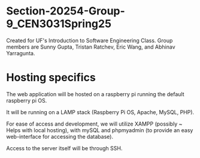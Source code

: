 # Section-20254-Group-9_CEN3031Spring25
Created for UF's Introduction to Software Engineering Class. Group members are Sunny Gupta, Tristan Ratchev, Eric Wang, and Abhinav Yarragunta.

# Hosting specifics
The web application will be hosted on a raspberry pi running the default raspberry pi OS.

It will be running on a LAMP stack (Raspberry Pi OS, Apache, MySQL, PHP).

For ease of access and development, we will utilize XAMPP (possibly ~ Helps with local hosting), with mySQL and phpmyadmin (to provide an easy web-interface for accessing the database).

Access to the server itself will be through SSH.
